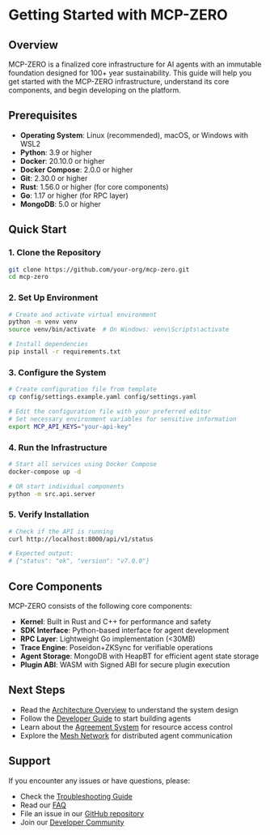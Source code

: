# Getting Started with MCP-ZERO

## Overview

MCP-ZERO is a finalized core infrastructure for AI agents with an immutable foundation designed for 100+ year sustainability. This guide will help you get started with the MCP-ZERO infrastructure, understand its core components, and begin developing on the platform.

## Prerequisites

- **Operating System**: Linux (recommended), macOS, or Windows with WSL2
- **Python**: 3.9 or higher
- **Docker**: 20.10.0 or higher
- **Docker Compose**: 2.0.0 or higher
- **Git**: 2.30.0 or higher
- **Rust**: 1.56.0 or higher (for core components)
- **Go**: 1.17 or higher (for RPC layer)
- **MongoDB**: 5.0 or higher

## Quick Start

### 1. Clone the Repository

```bash
git clone https://github.com/your-org/mcp-zero.git
cd mcp-zero
```

### 2. Set Up Environment

```bash
# Create and activate virtual environment
python -m venv venv
source venv/bin/activate  # On Windows: venv\Scripts\activate

# Install dependencies
pip install -r requirements.txt
```

### 3. Configure the System

```bash
# Create configuration file from template
cp config/settings.example.yaml config/settings.yaml

# Edit the configuration file with your preferred editor
# Set necessary environment variables for sensitive information
export MCP_API_KEYS="your-api-key"
```

### 4. Run the Infrastructure

```bash
# Start all services using Docker Compose
docker-compose up -d

# OR start individual components
python -m src.api.server
```

### 5. Verify Installation

```bash
# Check if the API is running
curl http://localhost:8000/api/v1/status

# Expected output:
# {"status": "ok", "version": "v7.0.0"}
```

## Core Components

MCP-ZERO consists of the following core components:

- **Kernel**: Built in Rust and C++ for performance and safety
- **SDK Interface**: Python-based interface for agent development
- **RPC Layer**: Lightweight Go implementation (<30MB)
- **Trace Engine**: Poseidon+ZKSync for verifiable operations
- **Agent Storage**: MongoDB with HeapBT for efficient agent state storage
- **Plugin ABI**: WASM with Signed ABI for secure plugin execution

## Next Steps

- Read the [Architecture Overview](02_architecture_overview.md) to understand the system design
- Follow the [Developer Guide](03_developer_guide.md) to start building agents
- Learn about the [Agreement System](10_agreement_system.md) for resource access control
- Explore the [Mesh Network](15_mesh_network.md) for distributed agent communication

## Support

If you encounter any issues or have questions, please:

- Check the [Troubleshooting Guide](25_troubleshooting.md)
- Read our [FAQ](26_faq.md)
- File an issue in our [GitHub repository](https://github.com/your-org/mcp-zero/issues)
- Join our [Developer Community](https://community.mcp-zero.org)

